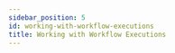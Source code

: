 ```yaml
---
sidebar_position: 5
id: working-with-workflow-executions
title: Working with Workflow Executions
---
```


<!-- Include the following headers with explanations and/or descriptions:
- User Workflow Executions
  - Navigating to the user workflow executions page
  - Creating a user workflow execution
- Automated Workflow Executions
  - Navigating to the automated workflow executions page
  - Creating an automated workflow execution
-->
